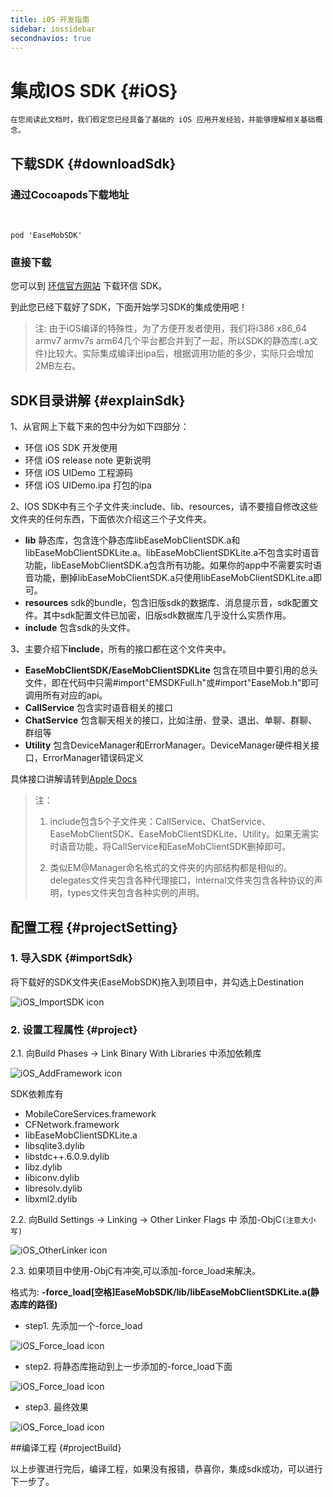 ```yaml
---
title: iOS 开发指南
sidebar: iossidebar
secondnavios: true
---
```



# 集成IOS SDK {#iOS}
	在您阅读此文档时，我们假定您已经具备了基础的 iOS 应用开发经验，并能够理解相关基础概念。

## 下载SDK {#downloadSdk}

### 通过Cocoapods下载地址
 </br>
<!--pod
环信iOSSDK有两个版本，一个是只有im功能，另一个是im功能加实时语音功能。以下源根据需要**引入一个**就可以了。-->
 
	pod 'EaseMobSDK'			
<!--pod 'EaseMobSDKFull'		#im功能+实时语音功能-->	

### 直接下载

您可以到 [环信官方网站](http://www.easemob.com/sdk/ "环信iOSSDK下载链接")  下载环信 SDK。

到此您已经下载好了SDK，下面开始学习SDK的集成使用吧！

> 注: 由于iOS编译的特殊性，为了方便开发者使用，我们将i386 x86_64 armv7 armv7s arm64几个平台都合并到了一起，所以SDK的静态库(.a文件)比较大。实际集成编译出ipa后，根据调用功能的多少，实际只会增加2MB左右。	
	
## SDK目录讲解 {#explainSdk}

1、从官网上下载下来的包中分为如下四部分：

* 环信 iOS SDK 开发使用
* 环信 iOS release note 更新说明
* 环信 iOS UIDemo 工程源码
* 环信 iOS UIDemo.ipa 打包的ipa

2、IOS SDK中有三个子文件夹:include、lib、resources，请不要擅自修改这些文件夹的任何东西，下面依次介绍这三个子文件夹。

* **lib** 静态库，包含连个静态库libEaseMobClientSDK.a和libEaseMobClientSDKLite.a。libEaseMobClientSDKLite.a不包含实时语音功能，libEaseMobClientSDK.a包含所有功能。如果你的app中不需要实时语音功能，删掉libEaseMobClientSDK.a只使用libEaseMobClientSDKLite.a即可。
* **resources** sdk的bundle，包含旧版sdk的数据库、消息提示音，sdk配置文件。其中sdk配置文件已加密，旧版sdk数据库几乎没什么实质作用。
* **include** 包含sdk的头文件。

3、主要介绍下**include**，所有的接口都在这个文件夹中。

* **EaseMobClientSDK/EaseMobClientSDKLite** 包含在项目中要引用的总头文件，即在代码中只需#import"EMSDKFull.h"或#import"EaseMob.h"即可调用所有对应的api。
* **CallService** 包含实时语音相关的接口
* **ChatService** 包含聊天相关的接口，比如注册、登录、退出、单聊、群聊、群组等
* **Utility** 包含DeviceManager和ErrorManager。DeviceManager硬件相关接口，ErrorManager错误码定义

具体接口讲解请转到[Apple Docs](http://www.easemob.com/docs/ios/apiDocs/IOSSDKAPIChatManager/)

> 注：
> 
>1. include包含5个子文件夹：CallService、ChatService、EaseMobClientSDK、EaseMobClientSDKLite、Utility。如果无需实时语音功能，将CallService和EaseMobClientSDK删掉即可。
>
>2. 类似EM@Manager命名格式的文件夹的内部结构都是相似的。delegates文件夹包含各种代理接口，internal文件夹包含各种协议的声明，types文件夹包含各种实例的声明。

## 配置工程 {#projectSetting}

### 1. 导入SDK {#importSdk}

将下载好的SDK文件夹(EaseMobSDK)拖入到项目中，并勾选上Destination

![iOS_ImportSDK icon](/iOS_ImportSDK.png)

### 2. 设置工程属性 {#project}

2.1. 向Build Phases -> Link Binary With Libraries 中添加依赖库
	
![iOS_AddFramework icon](/iOS_AddFramework.png)

SDK依赖库有

* MobileCoreServices.framework
* CFNetwork.framework
* libEaseMobClientSDKLite.a
* libsqlite3.dylib
* libstdc++.6.0.9.dylib
* libz.dylib
* libiconv.dylib
* libresolv.dylib
* libxml2.dylib

	

2.2. 向Build Settings -> Linking -> Other Linker Flags 中 添加-ObjC`(注意大小写)`

![iOS_OtherLinker icon](/iOS_OtherLinker.png)


2.3. 如果项目中使用-ObjC有冲突,可以添加-force_load来解决。

格式为: **-force_load[空格]EaseMobSDK/lib/libEaseMobClientSDKLite.a(静态库的路径)**

* step1. 先添加一个-force_load

![iOS_Force_load icon](/iOS_Force_load1.png)

* step2. 将静态库拖动到上一步添加的-force_load下面

![iOS_Force_load icon](/iOS_Force_load2.png)

* step3. 最终效果

![iOS_Force_load icon](/iOS_Force_load3.png)


##编译工程 {#projectBuild}

以上步骤进行完后，编译工程，如果没有报错，恭喜你，集成sdk成功，可以进行下一步了。